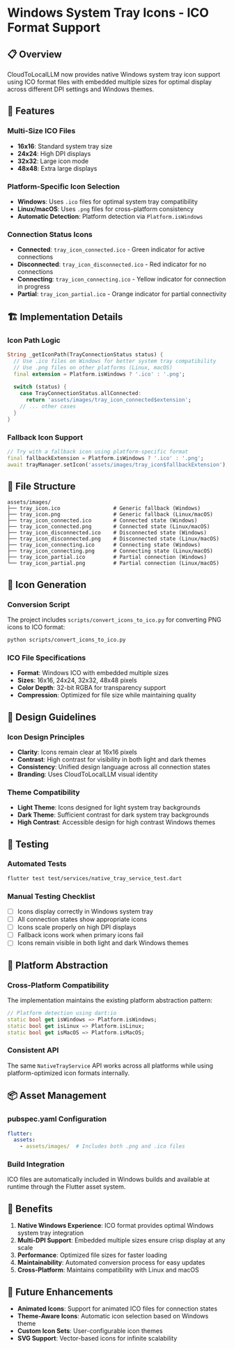 # Windows System Tray Icons - ICO Format Support

## 📋 Overview

CloudToLocalLLM now provides native Windows system tray icon support using ICO format files with embedded multiple sizes for optimal display across different DPI settings and Windows themes.

## 🎯 Features

### **Multi-Size ICO Files**
- **16x16**: Standard system tray size
- **24x24**: High DPI displays
- **32x32**: Large icon mode
- **48x48**: Extra large displays

### **Platform-Specific Icon Selection**
- **Windows**: Uses `.ico` files for optimal system tray compatibility
- **Linux/macOS**: Uses `.png` files for cross-platform consistency
- **Automatic Detection**: Platform detection via `Platform.isWindows`

### **Connection Status Icons**
- **Connected**: `tray_icon_connected.ico` - Green indicator for active connections
- **Disconnected**: `tray_icon_disconnected.ico` - Red indicator for no connections
- **Connecting**: `tray_icon_connecting.ico` - Yellow indicator for connection in progress
- **Partial**: `tray_icon_partial.ico` - Orange indicator for partial connectivity

## 🏗️ Implementation Details

### **Icon Path Logic**
```dart
String _getIconPath(TrayConnectionStatus status) {
  // Use .ico files on Windows for better system tray compatibility
  // Use .png files on other platforms (Linux, macOS)
  final extension = Platform.isWindows ? '.ico' : '.png';
  
  switch (status) {
    case TrayConnectionStatus.allConnected:
      return 'assets/images/tray_icon_connected$extension';
    // ... other cases
  }
}
```

### **Fallback Icon Support**
```dart
// Try with a fallback icon using platform-specific format
final fallbackExtension = Platform.isWindows ? '.ico' : '.png';
await trayManager.setIcon('assets/images/tray_icon$fallbackExtension');
```

## 📁 File Structure

```
assets/images/
├── tray_icon.ico                 # Generic fallback (Windows)
├── tray_icon.png                 # Generic fallback (Linux/macOS)
├── tray_icon_connected.ico       # Connected state (Windows)
├── tray_icon_connected.png       # Connected state (Linux/macOS)
├── tray_icon_disconnected.ico    # Disconnected state (Windows)
├── tray_icon_disconnected.png    # Disconnected state (Linux/macOS)
├── tray_icon_connecting.ico      # Connecting state (Windows)
├── tray_icon_connecting.png      # Connecting state (Linux/macOS)
├── tray_icon_partial.ico         # Partial connection (Windows)
└── tray_icon_partial.png         # Partial connection (Linux/macOS)
```

## 🔧 Icon Generation

### **Conversion Script**
The project includes `scripts/convert_icons_to_ico.py` for converting PNG icons to ICO format:

```bash
python scripts/convert_icons_to_ico.py
```

### **ICO File Specifications**
- **Format**: Windows ICO with embedded multiple sizes
- **Sizes**: 16x16, 24x24, 32x32, 48x48 pixels
- **Color Depth**: 32-bit RGBA for transparency support
- **Compression**: Optimized for file size while maintaining quality

## 🎨 Design Guidelines

### **Icon Design Principles**
- **Clarity**: Icons remain clear at 16x16 pixels
- **Contrast**: High contrast for visibility in both light and dark themes
- **Consistency**: Unified design language across all connection states
- **Branding**: Uses CloudToLocalLLM visual identity

### **Theme Compatibility**
- **Light Theme**: Icons designed for light system tray backgrounds
- **Dark Theme**: Sufficient contrast for dark system tray backgrounds
- **High Contrast**: Accessible design for high contrast Windows themes

## 🧪 Testing

### **Automated Tests**
```bash
flutter test test/services/native_tray_service_test.dart
```

### **Manual Testing Checklist**
- [ ] Icons display correctly in Windows system tray
- [ ] All connection states show appropriate icons
- [ ] Icons scale properly on high DPI displays
- [ ] Fallback icons work when primary icons fail
- [ ] Icons remain visible in both light and dark Windows themes

## 🔄 Platform Abstraction

### **Cross-Platform Compatibility**
The implementation maintains the existing platform abstraction pattern:

```dart
// Platform detection using dart:io
static bool get isWindows => Platform.isWindows;
static bool get isLinux => Platform.isLinux;
static bool get isMacOS => Platform.isMacOS;
```

### **Consistent API**
The same `NativeTrayService` API works across all platforms while using platform-optimized icon formats internally.

## 📦 Asset Management

### **pubspec.yaml Configuration**
```yaml
flutter:
  assets:
    - assets/images/  # Includes both .png and .ico files
```

### **Build Integration**
ICO files are automatically included in Windows builds and available at runtime through the Flutter asset system.

## 🚀 Benefits

1. **Native Windows Experience**: ICO format provides optimal Windows system tray integration
2. **Multi-DPI Support**: Embedded multiple sizes ensure crisp display at any scale
3. **Performance**: Optimized file sizes for faster loading
4. **Maintainability**: Automated conversion process for easy updates
5. **Cross-Platform**: Maintains compatibility with Linux and macOS

## 🔮 Future Enhancements

- **Animated Icons**: Support for animated ICO files for connection states
- **Theme-Aware Icons**: Automatic icon selection based on Windows theme
- **Custom Icon Sets**: User-configurable icon themes
- **SVG Support**: Vector-based icons for infinite scalability
